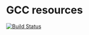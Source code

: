 GCC resources
=============

[![Build Status](https://travis-ci.com/prologin/gcc-resources.svg?branch=master)](https://travis-ci.com/prologin/gcc-resources)
